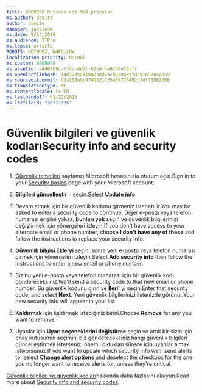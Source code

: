 ```yaml
---
title: 8000060 Outlook.com MSA provalar
ms.author: daeite
author: daeite
manager: jackiesm
ms.date: 9/14/2018
ms.audience: ITPro
ms.topic: article
ROBOTS: NOINDEX, NOFOLLOW
localization_priority: Normal
ms.custom: 8000060
ms.assetid: a4403b0c-6f4c-4e2f-b3bd-4e814de10aff
ms.openlocfilehash: 14d32dbc4180d3dd7a20830ae9fdc918570aa359
ms.sourcegitcommit: 03a156a9c9740521155a30775492c7dff0982588
ms.translationtype: MT
ms.contentlocale: tr-TR
ms.lasthandoff: 03/22/2019
ms.locfileid: "30777326"
---
```

# <a name="security-info-and-security-codes"></a><span data-ttu-id="b5dbe-102">Güvenlik bilgileri ve güvenlik kodları</span><span class="sxs-lookup"><span data-stu-id="b5dbe-102">Security info and security codes</span></span>

1. <span data-ttu-id="b5dbe-103">[Güvenlik temelleri](https://account.microsoft.com/security) sayfanızı Microsoft hesabınızla oturum açın.</span><span class="sxs-lookup"><span data-stu-id="b5dbe-103">Sign in to your [Security basics](https://account.microsoft.com/security) page with your Microsoft account.</span></span> 
    
2. <span data-ttu-id="b5dbe-104">**Bilgileri güncelleştir**' i seçin.</span><span class="sxs-lookup"><span data-stu-id="b5dbe-104">Select **Update info**.</span></span> 
    
3. <span data-ttu-id="b5dbe-105">Devam etmek için bir güvenlik kodunu girmeniz istenebilir.</span><span class="sxs-lookup"><span data-stu-id="b5dbe-105">You may be asked to enter a security code to continue.</span></span> <span data-ttu-id="b5dbe-106">Diğer e-posta veya telefon numarası erişimi yoksa, **bunları yok** seçin ve güvenlik bilgilerinizi değiştirmek için yönergeleri izleyin.</span><span class="sxs-lookup"><span data-stu-id="b5dbe-106">If you don't have access to your alternate email or phone number, choose **I don't have any of these** and follow the instructions to replace your security info.</span></span> 
    
4. <span data-ttu-id="b5dbe-107">**Güvenlik bilgisi Ekle'yi** seçin, sonra yeni e-posta veya telefon numarası girmek için yönergeleri izleyin.</span><span class="sxs-lookup"><span data-stu-id="b5dbe-107">Select **Add security info** then follow the instructions to enter a new email or phone number.</span></span> 
    
5. <span data-ttu-id="b5dbe-108">Biz bu yeni e-posta veya telefon numarası için bir güvenlik kodu göndereceksiniz.</span><span class="sxs-lookup"><span data-stu-id="b5dbe-108">We'll send a security code to that new email or phone number.</span></span> <span data-ttu-id="b5dbe-109">Bu güvenlik kodunu girin ve **İleri**' yi seçin.</span><span class="sxs-lookup"><span data-stu-id="b5dbe-109">Enter that security code, and select **Next**.</span></span> <span data-ttu-id="b5dbe-110">Yeni güvenlik bilgilerinizi listenizde görünür.</span><span class="sxs-lookup"><span data-stu-id="b5dbe-110">Your new security info will appear in your list.</span></span> 
    
6. <span data-ttu-id="b5dbe-111">**Kaldırmak** için kaldırmak istediğiniz birini.</span><span class="sxs-lookup"><span data-stu-id="b5dbe-111">Choose **Remove** for any you want to remove.</span></span> 
    
7. <span data-ttu-id="b5dbe-112">Uyarılar için **Uyarı seçeneklerini değiştirme** seçin ve artık bir sizin için onay kutusunun seçimini biz göndereceksiniz hangi güvenlik bilgileri güncelleştirmek isterseniz, önemli oldukları sürece için uyarılar almak istiyorsunuz.</span><span class="sxs-lookup"><span data-stu-id="b5dbe-112">If you want to update which security info we'll send alerts to, select **Change alert options** and deselect the checkbox for the one you no longer want to receive alerts for, unless they're critical.</span></span> 
    
<span data-ttu-id="b5dbe-113">[Güvenlik bilgileri ve güvenlik kodları](https://support.microsoft.com/help/12428/)hakkında daha fazlasını okuyun.</span><span class="sxs-lookup"><span data-stu-id="b5dbe-113">Read more about [Security info and security codes](https://support.microsoft.com/help/12428/).</span></span>
  

